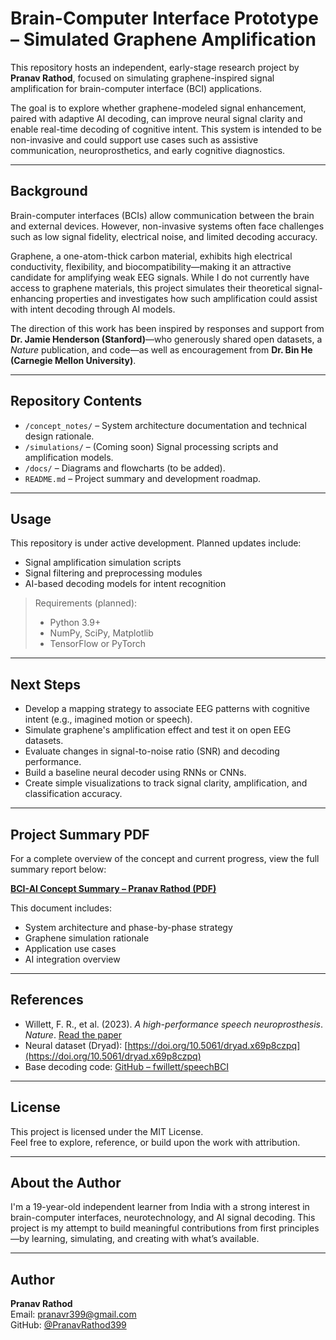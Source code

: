 
# Brain-Computer Interface Prototype – Simulated Graphene Amplification

This repository hosts an independent, early-stage research project by **Pranav Rathod**, focused on simulating graphene-inspired signal amplification for brain-computer interface (BCI) applications.

The goal is to explore whether graphene-modeled signal enhancement, paired with adaptive AI decoding, can improve neural signal clarity and enable real-time decoding of cognitive intent. This system is intended to be non-invasive and could support use cases such as assistive communication, neuroprosthetics, and early cognitive diagnostics.

---

## Background

Brain-computer interfaces (BCIs) allow communication between the brain and external devices. However, non-invasive systems often face challenges such as low signal fidelity, electrical noise, and limited decoding accuracy.

Graphene, a one-atom-thick carbon material, exhibits high electrical conductivity, flexibility, and biocompatibility—making it an attractive candidate for amplifying weak EEG signals. While I do not currently have access to graphene materials, this project simulates their theoretical signal-enhancing properties and investigates how such amplification could assist with intent decoding through AI models.

The direction of this work has been inspired by responses and support from **Dr. Jamie Henderson (Stanford)**—who generously shared open datasets, a *Nature* publication, and code—as well as encouragement from **Dr. Bin He (Carnegie Mellon University)**.

---

## Repository Contents

- `/concept_notes/` – System architecture documentation and technical design rationale.
- `/simulations/` – (Coming soon) Signal processing scripts and amplification models.
- `/docs/` – Diagrams and flowcharts (to be added).
- `README.md` – Project summary and development roadmap.

---

## Usage

This repository is under active development. Planned updates include:
- Signal amplification simulation scripts
- Signal filtering and preprocessing modules
- AI-based decoding models for intent recognition

> Requirements (planned):
> - Python 3.9+  
> - NumPy, SciPy, Matplotlib  
> - TensorFlow or PyTorch

---

## Next Steps

- Develop a mapping strategy to associate EEG patterns with cognitive intent (e.g., imagined motion or speech).
- Simulate graphene's amplification effect and test it on open EEG datasets.
- Evaluate changes in signal-to-noise ratio (SNR) and decoding performance.
- Build a baseline neural decoder using RNNs or CNNs.
- Create simple visualizations to track signal clarity, amplification, and classification accuracy.

---

## Project Summary PDF

For a complete overview of the concept and current progress, view the full summary report below:

**[BCI-AI Concept Summary – Pranav Rathod (PDF)](./BCI_AI_Summary_PranavRathod.pdf)**

This document includes:
- System architecture and phase-by-phase strategy  
- Graphene simulation rationale  
- Application use cases  
- AI integration overview

---

## References

- Willett, F. R., et al. (2023). *A high-performance speech neuroprosthesis*. *Nature*. [Read the paper](https://www.nature.com/articles/s41586-023-06502-7)
- Neural dataset (Dryad): [https://doi.org/10.5061/dryad.x69p8czpq](https://doi.org/10.5061/dryad.x69p8czpq)
- Base decoding code: [GitHub – fwillett/speechBCI](https://github.com/fwillett/speechBCI)

---

## License

This project is licensed under the MIT License.  
Feel free to explore, reference, or build upon the work with attribution.

---
## About the Author

I'm a 19-year-old independent learner from India with a strong interest in brain-computer interfaces, neurotechnology, and AI signal decoding. This project is my attempt to build meaningful contributions from first principles—by learning, simulating, and creating with what’s available.

---
## Author

**Pranav Rathod**  
Email: pranavr399@gmail.com  
GitHub: [@PranavRathod399](https://github.com/PranavRathod399)

